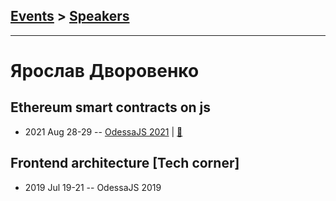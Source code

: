 ## [Events](../README.md) > [Speakers](../speakers.md)
---

# Ярослав Дворовенко

## Ethereum smart contracts on js
- 2021 Aug 28-29 -- [OdessaJS 2021](https://youtu.be/1X3ot_gHx1E)  | [:notebook:](https://www.slideshare.net/OdessaJSConf/ethereum-smart-contracts-on-js-by-yaroslav-dvorovenko)  
## Frontend architecture [Tech corner]
- 2019 Jul 19-21 -- OdessaJS 2019    
